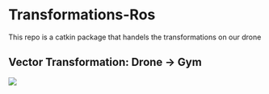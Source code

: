 # Transformations-Ros
This repo is a catkin package that handels the transformations on our drone

## Vector Transformation: Drone -> Gym
![](dronetogymtransform)
